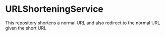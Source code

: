 # URLShorteningService
This repository shortens a normal URL and also redirect to the normal URL given the short URL
